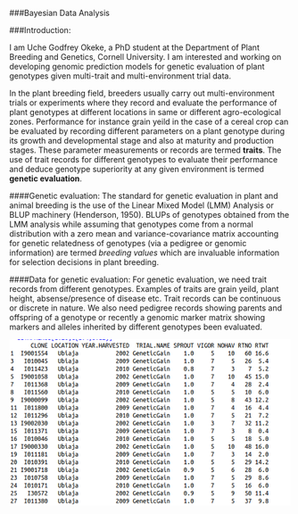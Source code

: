 ###Bayesian Data Analysis

###Introduction:

I am Uche Godfrey Okeke, a PhD student at the Department of Plant Breeding and Genetics, Cornell University. I am interested and working on developing genomic prediction models for genetic evaluation of plant genotypes given multi-trait and multi-environment trial data.  


In the plant breeding field, breeders usually carry out multi-environment trials or experiments where they record and evaluate the performance of plant genotypes at different locations in same or different agro-ecological zones. Performance for instance grain yeild in the case of a cereal crop can be evaluated by recording different parameters on a plant genotype during its growth and developmental stage and also at maturity and production stages. These parameter measurements or records are termed **traits**. The use of trait records for different genotypes to evaluate their performance and deduce genotype superiority at any given environment is termed **genetic evaluation**.

####Genetic evaluation:
The standard for genetic evaluation in plant and animal breeding is the use of the Linear Mixed Model (LMM) Analysis or BLUP machinery (Henderson, 1950). BLUPs of genotypes obtained from the LMM analysis while assuming that genotypes come from a normal distribution with a zero mean and variance-covariance matrix accounting for genetic relatedness of genotypes (via a pedigree or genomic information) are termed *breeding values* which are invaluable information for selection decisions in plant breeding.

####Data for genetic evaluation:
For genetic evaluation, we need trait records from different genotypes. Examples of traits are grain yeild, plant height, absense/presence of disease etc. Trait records can be continuous or discrete in nature. We also need pedigree records showing parents and offspring of a genotype or recently a genomic marker matrix showing markers and alleles inherited by different genotypes been evaluated.

![Alt text](https://github.com/urchgene/CU-BDA-Lab01/blob/master/data.png?raw=true  "Trait records for genetic evaluation")




